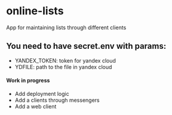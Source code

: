 # online-lists
App for maintaining lists through different clients

## You need to have secret.env with params:
- YANDEX_TOKEN: token for yandex cloud
- YDFILE: path to the file in yandex cloud

#### Work in progress

- Add deployment logic
- Add a clients through messengers
- Add a web client